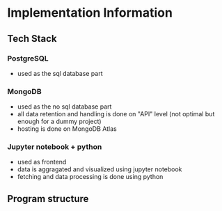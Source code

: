 # Implementation Information

## Tech Stack

### PostgreSQL
- used as the sql database part

### MongoDB
- used as the no sql database part
- all data retention and handling is done on "API" level (not optimal but enough for a dummy project)
- hosting is done on MongoDB Atlas

### Jupyter notebook + python
- used as frontend
- data is aggragated and visualized using jupyter notebook
- fetching and data processing is done using python 

## Program structure
